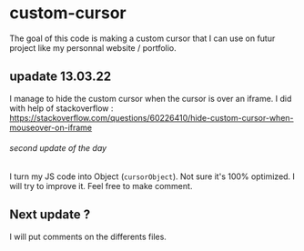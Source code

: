 # custom-cursor
The goal of this code is making a custom cursor that I can use on futur project like my personnal website / portfolio.

## upadate 13.03.22
I manage to hide the custom cursor when the cursor is over an iframe. 
I did with help of stackoverflow : https://stackoverflow.com/questions/60226410/hide-custom-cursor-when-mouseover-on-iframe

###### second update of the day

I turn my JS code into Object (`cursorObject`). Not sure it's 100% optimized. I will try to improve it. Feel free to make comment.

## Next update ?
I will put comments on the differents files.
